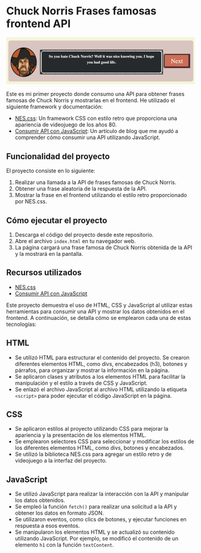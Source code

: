 # Chuck Norris Frases famosas frontend API

![Design preview for chuck project](dontHateChuck.png)

Este es mi primer proyecto donde consumo una API para obtener frases famosas de Chuck Norris y mostrarlas en el frontend. He utilizado el siguiente framework y documentación:

- [NES.css](https://nostalgic-css.github.io/NES.css/): Un framework CSS con estilo retro que proporciona una apariencia de videojuego de los años 80.
- [Consumir API con JavaScript](https://profile.es/blog/consumir-api-javascript/): Un artículo de blog que me ayudó a comprender cómo consumir una API utilizando JavaScript.

## Funcionalidad del proyecto

El proyecto consiste en lo siguiente:

1. Realizar una llamada a la API de frases famosas de Chuck Norris.
2. Obtener una frase aleatoria de la respuesta de la API.
3. Mostrar la frase en el frontend utilizando el estilo retro proporcionado por NES.css.

## Cómo ejecutar el proyecto

1. Descarga el código del proyecto desde este repositorio.
2. Abre el archivo `index.html` en tu navegador web.
3. La página cargará una frase famosa de Chuck Norris obtenida de la API y la mostrará en la pantalla.

## Recursos utilizados

- [NES.css](https://nostalgic-css.github.io/NES.css/)
- [Consumir API con JavaScript](https://profile.es/blog/consumir-api-javascript/)

Este proyecto demuestra el uso de HTML, CSS y JavaScript al utilizar estas herramientas para consumir una API y mostrar los datos obtenidos en el frontend. A continuación, se detalla cómo se emplearon cada una de estas tecnologías:

## HTML

- Se utilizó HTML para estructurar el contenido del proyecto. Se crearon diferentes elementos HTML, como divs, encabezados (h3), botones y párrafos, para organizar y mostrar la información en la página.
- Se aplicaron clases y atributos a los elementos HTML para facilitar la manipulación y el estilo a través de CSS y JavaScript.
- Se enlazó el archivo JavaScript al archivo HTML utilizando la etiqueta `<script>` para poder ejecutar el código JavaScript en la página.

## CSS

- Se aplicaron estilos al proyecto utilizando CSS para mejorar la apariencia y la presentación de los elementos HTML.
- Se emplearon selectores CSS para seleccionar y modificar los estilos de los diferentes elementos HTML, como divs, botones y encabezados.
- Se utilizó la biblioteca NES.css para agregar un estilo retro y de videojuego a la interfaz del proyecto.

## JavaScript

- Se utilizó JavaScript para realizar la interacción con la API y manipular los datos obtenidos.
- Se empleó la función `fetch()` para realizar una solicitud a la API y obtener los datos en formato JSON.
- Se utilizaron eventos, como clics de botones, y ejecutar funciones en respuesta a esos eventos.
- Se manipularon los elementos HTML y se actualizó su contenido utilizando JavaScript. Por ejemplo, se modificó el contenido de un elemento `h1` con la función `textContent`.
